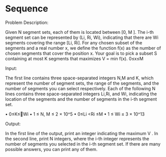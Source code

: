 # Sequence

Problem Description:

Given N segment sets, each of them is located between [0, M ]. The i-th segment set can be represented by (Li, Ri, Wi), indicating that there are Wi segments covering the range [Li, Ri].
For any chosen subset of the segments and a real number x, we define the function f(x) as the number of chosen segments that cover the position x. Your goal is to pick a subset S containing at most K segments that maximizes
V = min f(x). 0≤x≤M


Input:

The first line contains three space-separated integers N,M and K, which represent the number of segment sets, the range of the segments, and the number of segments you can select respectively.
Each of the following N lines contains three space-separated integers Li,Ri, and Wi, indicating the location of the segments and the number of segments in the i-th segment set.

• 0≤K≤􏰂Wi
• 1 ≤ N, M ≤ 2 × 10^5
• 0≤Li <Ri ≤M 
• 1 ≤ Wi ≤ 3 × 10^13


Output:

In the first line of the output, print an integer indicating the maximum V .
In the second line, print N integers, where the i-th integer represents the number of segments you
selected in the i-th segment set. If there are many possible answers, you can print any of them.
